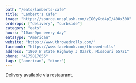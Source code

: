 ```yaml
---
path: "/eats/lamberts-cafe"
title: "Lambert's Cafe"
image: "https://source.unsplash.com/zIG0yXtd4pI/400x300"
orderops: ["delivery", "curbside"]
category: "eats"
hours: "10am-9pm every day"
eatsType: "American"
website: "https://www.throwedrolls.com/"
facebook: "https://www.facebook.com/throwedrolls"
address: "1800 W State Highway J Ozark, Missouri 65721"
phone: "4175817655"
tags: ["american", "diner"]
---
```


Delivery available via restaurant.
